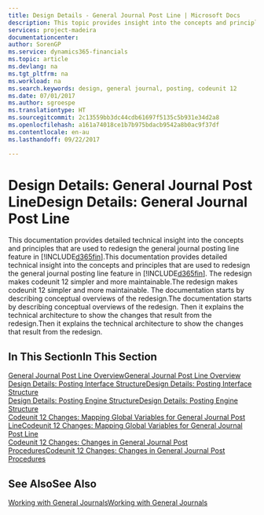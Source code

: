 ```yaml
---
title: Design Details - General Journal Post Line | Microsoft Docs
description: This topic provides insight into the concepts and principles that are used to redesign the general journal posting line feature in [!INCLUDE[d365fin](includes/d365fin_md.md)].
services: project-madeira
documentationcenter: 
author: SorenGP
ms.service: dynamics365-financials
ms.topic: article
ms.devlang: na
ms.tgt_pltfrm: na
ms.workload: na
ms.search.keywords: design, general journal, posting, codeunit 12
ms.date: 07/01/2017
ms.author: sgroespe
ms.translationtype: HT
ms.sourcegitcommit: 2c13559bb3dc44cdb61697f5135c5b931e34d2a8
ms.openlocfilehash: a161a74018ce1b7b975bdacb9542a8b0ac9f37df
ms.contentlocale: en-au
ms.lasthandoff: 09/22/2017

---
```

# <a name="design-details-general-journal-post-line"></a><span data-ttu-id="f5672-103">Design Details: General Journal Post Line</span><span class="sxs-lookup"><span data-stu-id="f5672-103">Design Details: General Journal Post Line</span></span>
<span data-ttu-id="f5672-104">This documentation provides detailed technical insight into the concepts and principles that are used to redesign the general journal posting line feature in [!INCLUDE[d365fin](includes/d365fin_md.md)].</span><span class="sxs-lookup"><span data-stu-id="f5672-104">This documentation provides detailed technical insight into the concepts and principles that are used to redesign the general journal posting line feature in [!INCLUDE[d365fin](includes/d365fin_md.md)].</span></span> <span data-ttu-id="f5672-105">The redesign makes codeunit 12 simpler and more maintainable.</span><span class="sxs-lookup"><span data-stu-id="f5672-105">The redesign makes codeunit 12 simpler and more maintainable.</span></span> <span data-ttu-id="f5672-106">The documentation starts by describing conceptual overviews of the redesign.</span><span class="sxs-lookup"><span data-stu-id="f5672-106">The documentation starts by describing conceptual overviews of the redesign.</span></span> <span data-ttu-id="f5672-107">Then it explains the technical architecture to show the changes that result from the redesign.</span><span class="sxs-lookup"><span data-stu-id="f5672-107">Then it explains the technical architecture to show the changes that result from the redesign.</span></span>  

## <a name="in-this-section"></a><span data-ttu-id="f5672-108">In This Section</span><span class="sxs-lookup"><span data-stu-id="f5672-108">In This Section</span></span>  
[<span data-ttu-id="f5672-109">General Journal Post Line Overview</span><span class="sxs-lookup"><span data-stu-id="f5672-109">General Journal Post Line Overview</span></span>](design-details-general-journal-post-line-overview.md)  
[<span data-ttu-id="f5672-110">Design Details: Posting Interface Structure</span><span class="sxs-lookup"><span data-stu-id="f5672-110">Design Details: Posting Interface Structure</span></span>](design-details-posting-interface-structure.md)  
[<span data-ttu-id="f5672-111">Design Details: Posting Engine Structure</span><span class="sxs-lookup"><span data-stu-id="f5672-111">Design Details: Posting Engine Structure</span></span>](design-details-posting-engine-structure.md)  
[<span data-ttu-id="f5672-112">Codeunit 12 Changes: Mapping Global Variables for General Journal Post Line</span><span class="sxs-lookup"><span data-stu-id="f5672-112">Codeunit 12 Changes: Mapping Global Variables for General Journal Post Line</span></span>](design-details-codeunit-12-changes-mapping-global-variables-for-general-journal-post-line.md)  
[<span data-ttu-id="f5672-113">Codeunit 12 Changes: Changes in General Journal Post Procedures</span><span class="sxs-lookup"><span data-stu-id="f5672-113">Codeunit 12 Changes: Changes in General Journal Post Procedures</span></span>](design-details-codeunit-12-changes-changes-in-general-journal-post-procedures.md)  

## <a name="see-also"></a><span data-ttu-id="f5672-114">See Also</span><span class="sxs-lookup"><span data-stu-id="f5672-114">See Also</span></span>  
[<span data-ttu-id="f5672-115">Working with General Journals</span><span class="sxs-lookup"><span data-stu-id="f5672-115">Working with General Journals</span></span>](ui-work-general-journals.md)

